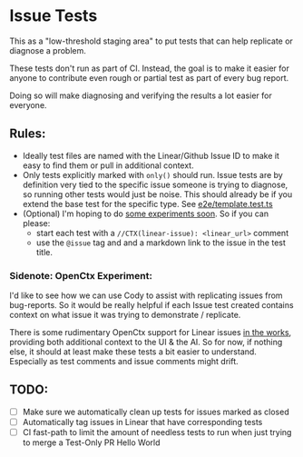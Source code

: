 # Issue Tests

This as a "low-threshold staging area" to put tests that can help replicate or diagnose a problem.

These tests don't run as part of CI. Instead, the goal is to make it easier for anyone to contribute even rough or partial test as part of every bug report.

Doing so will make diagnosing and verifying the results a lot easier for everyone.

## Rules:
- Ideally test files are named with the Linear/Github Issue ID to make it easy to find them or pull in additional context.
- Only tests explicitly marked with `only()` should run. Issue tests are by definition very tied to the specific issue someone is trying to diagnose, so running other tests would just be noise. This should already be if you extend the base test for the specific type. See [e2e/template.test.ts](./e2e/template.test.ts)
- (Optional) I'm hoping to do [some experiments soon](#sidenote-openctx-experiment). So if you can please:
  - start each test with a `//CTX(linear-issue): <linear_url>` comment
  - use the `@issue` tag and and a markdown link to the issue in the test title.
  
  


### Sidenote: OpenCtx Experiment:

I'd like to see how we can use Cody to assist with replicating issues from bug-reports. So it would be really helpful if each Issue test created contains context on what issue it was trying to demonstrate / replicate.

There is some rudimentary OpenCtx support for Linear issues [in the works](https://github.com/sourcegraph/openctx/pull/154), providing both additional context to the UI & the AI. So for now, if nothing else, it should at least make these tests a bit easier to understand. Especially as test comments and issue comments might drift.

## TODO:
- [ ] Make sure we automatically clean up tests for issues marked as closed
- [ ] Automatically tag issues in Linear that have corresponding tests
- [ ] CI fast-path to limit the amount of needless tests to run when just trying to merge a Test-Only PR
Hello World
